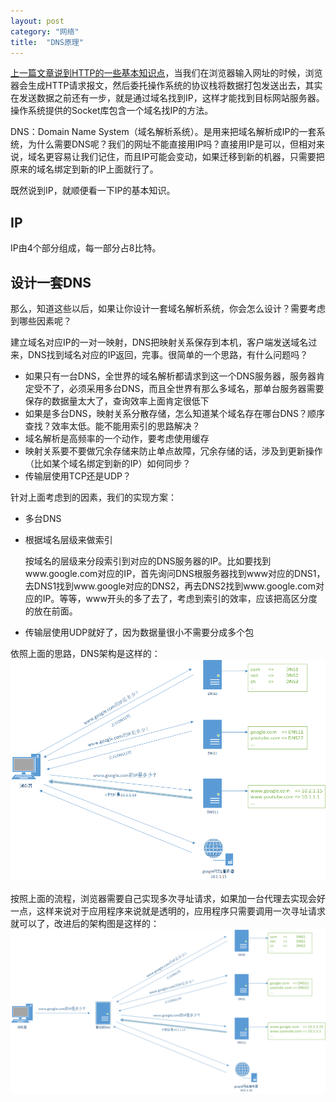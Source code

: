 ```yaml
---
layout: post
category: "网络"
title:  "DNS原理"
---
```

[上一篇文章说到HTTP的一些基本知识点](/网络/2018/07/25/http.html)，当我们在浏览器输入网址的时候，浏览器会生成HTTP请求报文，然后委托操作系统的协议栈将数据打包发送出去，其实在发送数据之前还有一步，就是通过域名找到IP，这样才能找到目标网站服务器。操作系统提供的Socket库包含一个域名找IP的方法。

DNS：Domain Name System（域名解析系统）。是用来把域名解析成IP的一套系统，为什么需要DNS呢？我们的网址不能直接用IP吗？直接用IP是可以，但相对来说，域名更容易让我们记住，而且IP可能会变动，如果迁移到新的机器，只需要把原来的域名绑定到新的IP上面就行了。

既然说到IP，就顺便看一下IP的基本知识。

## IP
IP由4个部分组成，每一部分占8比特。

## 设计一套DNS
那么，知道这些以后，如果让你设计一套域名解析系统，你会怎么设计？需要考虑到哪些因素呢？

建立域名对应IP的一对一映射，DNS把映射关系保存到本机，客户端发送域名过来，DNS找到域名对应的IP返回，完事。很简单的一个思路，有什么问题吗？
    
- 如果只有一台DNS，全世界的域名解析都请求到这一个DNS服务器，服务器肯定受不了，必须采用多台DNS，而且全世界有那么多域名，那单台服务器需要保存的数据量太大了，查询效率上面肯定很低下
- 如果是多台DNS，映射关系分散存储，怎么知道某个域名存在哪台DNS？顺序查找？效率太低。能不能用索引的思路解决？
- 域名解析是高频率的一个动作，要考虑使用缓存
- 映射关系要不要做冗余存储来防止单点故障，冗余存储的话，涉及到更新操作（比如某个域名绑定到新的IP）如何同步？
- 传输层使用TCP还是UDP？

针对上面考虑到的因素，我们的实现方案：
- 多台DNS
- 根据域名层级来做索引

    按域名的层级来分段索引到对应的DNS服务器的IP。比如要找到www.google.com对应的IP，首先询问DNS根服务器找到www对应的DNS1，去DNS1找到www.google对应的DNS2，再去DNS2找到www.google.com对应的IP。等等，www开头的多了去了，考虑到索引的效率，应该把高区分度的放在前面。
- 传输层使用UDP就好了，因为数据量很小不需要分成多个包

依照上面的思路，DNS架构是这样的：
![DNS架构V1](/images/dns-lookup-v1.png)

按照上面的流程，浏览器需要自己实现多次寻址请求，如果加一台代理去实现会好一点，这样来说对于应用程序来说就是透明的，应用程序只需要调用一次寻址请求就可以了，改进后的架构图是这样的：
![DNS架构V2](/images/dns-lookup-v2.png)